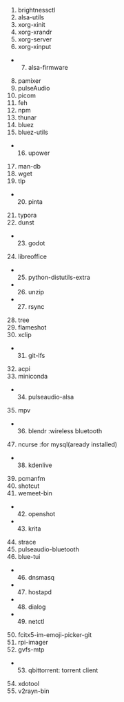 1. brightnessctl
2. alsa-utils
3. xorg-xinit
4. xorg-xrandr
5. xorg-server
6. xorg-xinput
- 7. alsa-firmware
8. pamixer
9. pulseAudio
10. picom
11. feh
12. npm
13. thunar
14. bluez
15. bluez-utils
- 16. upower
17. man-db
18. wget
19. tlp
- 20. pinta
21. typora
22. dunst
- 23. godot
24. libreoffice
- 25. python-distutils-extra
- 26. unzip
- 27. rsync
28. tree
39. flameshot
30. xclip
- 31. git-lfs
32. acpi
33. miniconda
- 34. pulseaudio-alsa
35. mpv
- 36. blendr :wireless bluetooth
47. ncurse :for mysql(aready installed)
- 38. kdenlive
39. pcmanfm
40. shotcut
41. wemeet-bin
- 42. openshot
- 43. krita
44. strace
45. pulseaudio-bluetooth
45. blue-tui
- 46. dnsmasq
- 47. hostapd
- 48. dialog
- 49. netctl
50. fcitx5-im-emoji-picker-git
51. rpi-imager
52. gvfs-mtp
- 53. qbittorrent: torrent client
54. xdotool
55. v2rayn-bin
